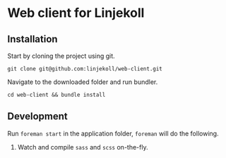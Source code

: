 # Web client for Linjekoll

## Installation

Start by cloning the project using git.

`git clone git@github.com:linjekoll/web-client.git`

Navigate to the downloaded folder and run bundler.

`cd web-client && bundle install`

## Development

Run `foreman start` in the application folder, `foreman` will do the following.

1. Watch and compile `sass` and `scss` on-the-fly.
